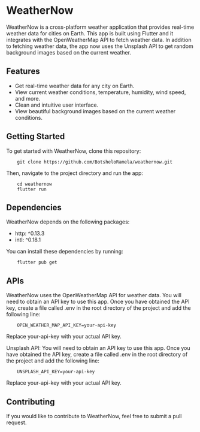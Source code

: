 # WeatherNow

WeatherNow is a cross-platform weather application that provides real-time weather data for cities on Earth. This app is built using Flutter and it integrates with the OpenWeatherMap API to fetch weather data. In addition to fetching weather data, the app now uses the Unsplash API to get random background images based on the current weather.

## Features

- Get real-time weather data for any city on Earth.
- View current weather conditions, temperature, humidity, wind speed, and more.
- Clean and intuitive user interface.
- View beautiful background images based on the current weather conditions.

## Getting Started

To get started with WeatherNow, clone this repository:

```
    git clone https://github.com/BotsheloRamela/weathernow.git
```

Then, navigate to the project directory and run the app:

```
    cd weathernow
    flutter run
```

## Dependencies

WeatherNow depends on the following packages:

- http: ^0.13.3
- intl: ^0.18.1

You can install these dependencies by running:

```
    flutter pub get
```

## APIs

WeatherNow uses the OpenWeatherMap API for weather data. You will need to obtain an API key to use this app. Once you have obtained the API key, create a file called .env in the root directory of the project and add the following line:

```
    OPEN_WEATHER_MAP_API_KEY=your-api-key
```

Replace your-api-key with your actual API key.

Unsplash API: You will need to obtain an API key to use this app. Once you have obtained the API key, create a file called .env in the root directory of the project and add the following line:

```
    UNSPLASH_API_KEY=your-api-key
```

Replace your-api-key with your actual API key.

## Contributing

If you would like to contribute to WeatherNow, feel free to submit a pull request.

